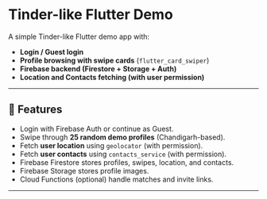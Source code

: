 # Tinder-like Flutter Demo

A simple Tinder-like Flutter demo app with:
- **Login / Guest login**
- **Profile browsing with swipe cards** (`flutter_card_swiper`)
- **Firebase backend (Firestore + Storage + Auth)**
- **Location and Contacts fetching (with user permission)**

---

## 🚀 Features
- Login with Firebase Auth or continue as Guest.
- Swipe through **25 random demo profiles** (Chandigarh-based).
- Fetch **user location** using `geolocator` (with permission).
- Fetch **user contacts** using `contacts_service` (with permission).
- Firebase Firestore stores profiles, swipes, location, and contacts.
- Firebase Storage stores profile images.
- Cloud Functions (optional) handle matches and invite links.

---